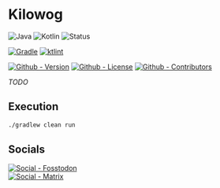 # Kilowog

![Java](https://img.shields.io/badge/Java-17-green?style=flat-square)
![Kotlin](https://img.shields.io/badge/Kotlin-1.9-green?style=flat-square)
![Status](https://img.shields.io/badge/Status-Beta-yellowgreen?style=flat-square)

[![Gradle](https://img.shields.io/badge/Build--Tool-Gradle-informational?logo=gradle,style=flat-square)](https://gradle.org/)
[![ktlint](https://img.shields.io/badge/Linter-ktlint-informational?style=flat-square)](https://github.com/pinterest/ktlint)

[![Github - Version](https://img.shields.io/github/v/tag/Buried-In-Code/Kilowog?logo=Github&label=Version&style=flat-square)](https://github.com/Buried-In-Code/Kilowog/tags)
[![Github - License](https://img.shields.io/github/license/Buried-In-Code/Kilowog?logo=Github&label=License&style=flat-square)](https://opensource.org/licenses/MIT)
[![Github - Contributors](https://img.shields.io/github/contributors/Buried-In-Code/Kilowog?logo=Github&label=Contributors&style=flat-square)](https://github.com/Buried-In-Code/Kilowog/graphs/contributors)

_TODO_

## Execution

```bash
./gradlew clean run
```

## Socials

[![Social - Fosstodon](https://img.shields.io/badge/%40BuriedInCode-teal?label=Fosstodon&logo=mastodon&style=for-the-badge)](https://fosstodon.org/@BuriedInCode)  
[![Social - Matrix](https://img.shields.io/badge/%23The--Dev--Environment-teal?label=Matrix&logo=matrix&style=for-the-badge)](https://matrix.to/#/#The-Dev-Environment:matrix.org)
